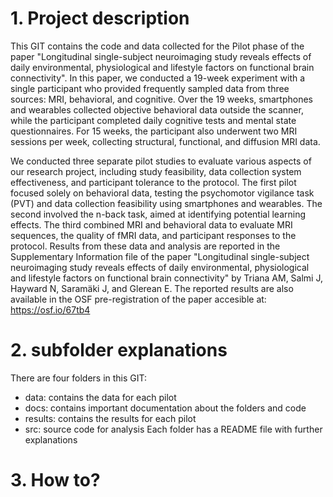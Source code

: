 # 1. Project description
This GIT contains the code and data collected for the Pilot phase of the paper "Longitudinal single-subject neuroimaging study reveals effects of daily environmental, physiological and lifestyle factors on functional brain connectivity". 
In this paper, we conducted a 19-week experiment with a single participant who provided frequently sampled data from three sources: MRI, behavioral, and cognitive. Over the 19 weeks, smartphones and wearables collected objective behavioral data outside the scanner, while the participant completed daily cognitive tests and mental state questionnaires. For 15 weeks, the participant also underwent two MRI sessions per week, collecting structural, functional, and diffusion MRI data.

We conducted three separate pilot studies to evaluate various aspects of our research project, including study feasibility, data collection system effectiveness, and participant tolerance to the protocol. The first pilot focused solely on behavioral data, testing the psychomotor vigilance task (PVT) and data collection feasibility using smartphones and wearables. The second involved the n-back task, aimed at identifying potential learning effects. The third combined MRI and behavioral data to evaluate MRI sequences, the quality of fMRI data, and participant responses to the protocol. Results from these data and analysis are reported in the Supplementary Information file of the paper "Longitudinal single-subject neuroimaging study reveals effects of daily environmental, physiological and lifestyle factors on functional brain connectivity" by Triana AM, Salmi J, Hayward N, Saramäki J, and Glerean E. The reported results are also available in the OSF pre-registration of the paper accesible at: https://osf.io/67tb4

# 2. subfolder explanations
There are four folders in this GIT:
- data: contains the data for each pilot
- docs: contains important documentation about the folders and code
- results: contains the results for each pilot
- src: source code for analysis
Each folder has a README file with further explanations

# 3. How to?

